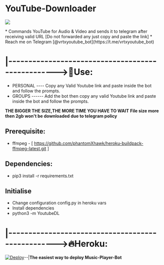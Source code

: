 #  YouTube-Downloader
<p align="centre">
  <img src="https://telegra.ph/file/8e47e1e5f501555bc0e59.jpg">
</p>
* Commands YouTube for Audio & Video and sends it to telegram after receiving valid URL [Do not forwarded any just copy and paste the link]
* Reach me on Telegram [@vrtxyoutube_bot](https://t.me/vrtxyoutube_bot)


# |-------------------------------------------------->💋Use: 
* PERSONAL ---- Copy any Valid Youtube link and paste inside the bot and follow the prompts.
* GROUPS ------ Add the bot then copy any valid Youtube link and paste inside the bot and follow the prompts.

**THE BIGGER THE SIZE,THE MORE TIME YOU HAVE TO WAIT**
**File size more then 2gb won't be downloaded due to telegram policy**

## Prerequisite: 
* ffmpeg - [ https://github.com/phantomXhawk/heroku-buildpack-ffmpeg-latest.git ]
  
    
## Dependencies:
* pip3 install -r requirements.txt


## Initialise
* Change configuration config.py in heroku vars
* Install dependencies
* python3 -m YoutubeDL
   
# |-------------------------------------------------->🔥Heroku:
[![Deploy](https://www.herokucdn.com/deploy/button.svg)](https://heroku.com/deploy?template=https://github.com/calitronx/YouTube-Downloader.git/tree/Master)--|**The easiest way to deploy  Music-Player-Bot**
